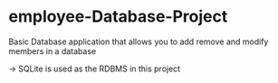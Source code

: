 # employee-Database-Project
Basic Database application that allows you to add remove and modify members in a database

-> SQLite is used as the RDBMS in this project 
